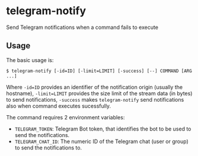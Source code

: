 # telegram-notify

Send Telegram notifications when a command fails to execute


## Usage

The basic usage is:

    $ telegram-notify [-id=ID] [-limit=LIMIT] [-success] [--] COMMAND [ARG ...]

Where `-id=ID` provides an identifier of the notification origin (usually the hostname), `-limit=LIMIT` provides the size limit of the stream data (in bytes) to send notifications, `-success` makes `telegram-notify` send notifications also when command executes sucessfully.

The command requires 2 environment variables:

- `TELEGRAM_TOKEN`: Telegram Bot token, that identifies the bot to be used to send the notifications.
- `TELEGRAM_CHAT_ID`: The numeric ID of the Telegram chat (user or group) to send the notifications to.
